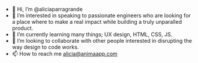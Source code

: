 - 👋 Hi, I’m @aliciaparragrande
- 👀 I’m interested in speaking to passionate engineers who are looking for a place where to make a real impact while building a truly unparalled product.
- 🌱 I’m currently learning many things; UX design, HTML, CSS, JS. 
- 💞️ I’m looking to collaborate with other people interested in disrupting the way design to code works. 
- 📫 How to reach me alicia@animaapp.com 

<!---
aliciaparragrande/aliciaparragrande is a ✨ special ✨ repository because its `README.md` (this file) appears on your GitHub profile.
You can click the Preview link to take a look at your changes.
--->
